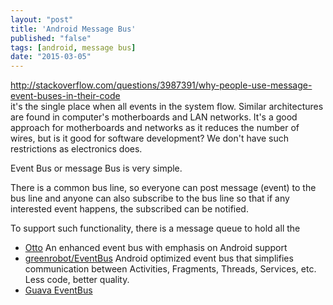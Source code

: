 ```yaml
---
layout: "post"
title: 'Android Message Bus'
published: "false"
tags: [android, message bus]
date: "2015-03-05"
---
```


http://stackoverflow.com/questions/3987391/why-people-use-message-event-buses-in-their-code  
it's the single place when all events in the system flow. Similar architectures are found in computer's motherboards and LAN networks. It's a good approach for motherboards and networks as it reduces the number of wires, but is it good for software development? We don't have such restrictions as electronics does.

Event Bus or message Bus is very simple.

There is a common bus line, so everyone can post message (event) to the bus line and anyone can also subscribe to the bus line so that if any interested event happens, the subscribed can be notified.

To support such functionality, there is a message queue to hold all the

- [Otto](http://square.github.io/otto/) An enhanced event bus with emphasis on Android support
- [greenrobot/EventBus](https://github.com/greenrobot/EventBus) Android optimized event bus that simplifies communication between Activities, Fragments, Threads, Services, etc. Less code, better quality.
- [Guava EventBus](https://code.google.com/p/guava-libraries/wiki/EventBusExplained)